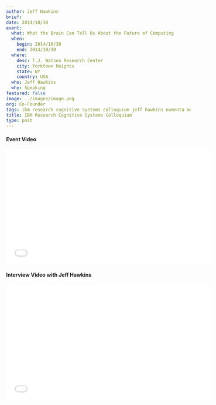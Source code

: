 ```yaml
---
author: Jeff Hawkins
brief:
date: 2014/10/30
event:
  what: What the Brain Can Tell Us About the Future of Computing
  when:
    begin: 2014/10/30
    end: 2014/10/30
  where:
    desc: T.J. Watson Research Center
    city: Yorktown Heights
    state: NY
    country: USA
  who: Jeff Hawkins
  why: Speaking
featured: false
image: ../images/image.png
org: Co-Founder
tags: ibm research cognitive systems colloquium jeff hawkins numenta machine intelligence cognitive computing
title: IBM Research Cognitive Systems Colloquium
type: post
---
```


#### Event Video

<div class="video-container media-border">
  <iframe width="560" height="315" src="//www.youtube.com/embed/0SroCjwkSFc" frameborder="0" allowfullscreen></iframe>
</div>

#### Interview Video with Jeff Hawkins

<div class="video-container media-border">
  <iframe width="560" height="315" src="//www.youtube.com/embed/OS55dojA-PY" frameborder="0" allowfullscreen></iframe>
</div>
